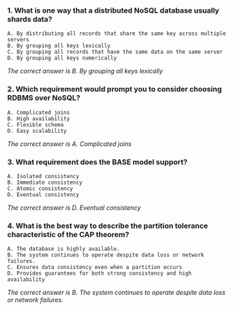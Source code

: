 ### 1. What is one way that a distributed NoSQL database usually shards data?
    A. By distributing all records that share the same key across multiple servers
    B. By grouping all keys lexically
    C. By grouping all records that have the same data on the same server
    D. By grouping all keys numerically 

_The correct answer is B. By grouping all keys lexically_
### 2. Which requirement would prompt you to consider choosing RDBMS over NoSQL?
    A. Complicated joins
    B. High availability 
    C. Flexible schema
    D. Easy scalability
    
    
_The correct answer is A. Complicated joins_
### 3. What requirement does the BASE model support?
    A. Isolated consistency
    B. Immediate consistency
    C. Atomic consistency
    D. Eventual consistency

_The correct answer is D. Eventual consistency_
### 4. What is the best way to describe the partition tolerance characteristic of the CAP theorem?
    A. The database is highly available.
    B. The system continues to operate despite data loss or network failures.
    C. Ensures data consistency even when a partition occurs
    D. Provides guarantees for both strong consistency and high availability

_The correct answer is B. The system continues to operate despite data loss or network failures._

